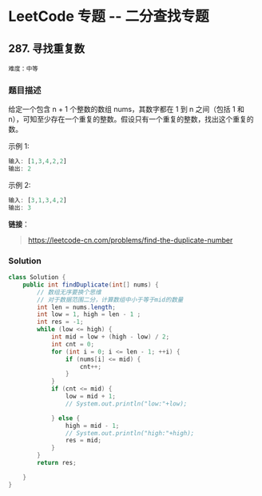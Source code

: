 # LeetCode 专题 -- 二分查找专题

## 287. 寻找重复数

`难度：中等`

### 题目描述

给定一个包含 n + 1 个整数的数组 nums，其数字都在 1 到 n 之间（包括 1 和 n），可知至少存在一个重复的整数。假设只有一个重复的整数，找出这个重复的数。

示例 1:

```matlab
输入: [1,3,4,2,2]
输出: 2
```

示例 2:

```matlab
输入: [3,1,3,4,2]
输出: 3
```

**链接**：
> <https://leetcode-cn.com/problems/find-the-duplicate-number>

### Solution

```java
class Solution {
    public int findDuplicate(int[] nums) {
        // 数组无序要换个思维
        // 对于数据范围二分，计算数组中小于等于mid的数量
        int len = nums.length;
        int low = 1, high = len - 1 ;
        int res = -1;
        while (low <= high) {
            int mid = low + (high - low) / 2;
            int cnt = 0;
            for (int i = 0; i <= len - 1; ++i) {
                if (nums[i] <= mid) {
                    cnt++;
                }
            }
            if (cnt <= mid) {
                low = mid + 1;
                // System.out.println("low:"+low);

            } else {
                high = mid - 1;
                // System.out.println("high:"+high);
                res = mid;
            }
        }
        return res;

    }
}
```